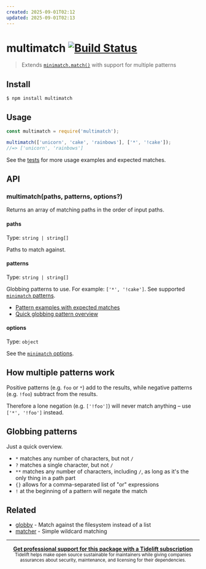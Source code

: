 ```yaml
---
created: 2025-09-01T02:12
updated: 2025-09-01T02:13
---
```

# multimatch [![Build Status](https://travis-ci.com/sindresorhus/multimatch.svg?branch=master)](https://travis-ci.com/github/sindresorhus/multimatch)

> Extends [`minimatch.match()`](https://github.com/isaacs/minimatch#minimatchmatchlist-pattern-options) with support for multiple patterns

## Install

```
$ npm install multimatch
```

## Usage

```js
const multimatch = require('multimatch');

multimatch(['unicorn', 'cake', 'rainbows'], ['*', '!cake']);
//=> ['unicorn', 'rainbows']
```

See the [tests](https://github.com/sindresorhus/multimatch/tree/master/test) for more usage examples and expected matches.

## API

### multimatch(paths, patterns, options?)

Returns an array of matching paths in the order of input paths.

#### paths

Type: `string | string[]`

Paths to match against.

#### patterns

Type: `string | string[]`

Globbing patterns to use. For example: `['*', '!cake']`. See supported [`minimatch` patterns](https://github.com/isaacs/minimatch#usage).

- [Pattern examples with expected matches](https://github.com/sindresorhus/multimatch/blob/master/test/test.js)
- [Quick globbing pattern overview](https://github.com/sindresorhus/multimatch#globbing-patterns)

#### options

Type: `object`

See the [`minimatch` options](https://github.com/isaacs/minimatch#options).

## How multiple patterns work

Positive patterns (e.g. `foo` or `*`) add to the results, while negative patterns (e.g. `!foo`) subtract from the results.

Therefore a lone negation (e.g. `['!foo']`) will never match anything – use `['*', '!foo']` instead.

## Globbing patterns

Just a quick overview.

- `*` matches any number of characters, but not `/`
- `?` matches a single character, but not `/`
- `**` matches any number of characters, including `/`, as long as it's the only thing in a path part
- `{}` allows for a comma-separated list of "or" expressions
- `!` at the beginning of a pattern will negate the match

## Related

- [globby](https://github.com/sindresorhus/globby) - Match against the filesystem instead of a list
- [matcher](https://github.com/sindresorhus/matcher) - Simple wildcard matching

---

<div align="center">
	<b>
		<a href="https://tidelift.com/subscription/pkg/npm-multimatch?utm_source=npm-multimatch&utm_medium=referral&utm_campaign=readme">Get professional support for this package with a Tidelift subscription</a>
	</b>
	<br>
	<sub>
		Tidelift helps make open source sustainable for maintainers while giving companies<br>assurances about security, maintenance, and licensing for their dependencies.
	</sub>
</div>
